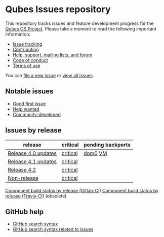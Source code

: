 Qubes Issues repository
=======================

This repository tracks issues and feature development progress for the [Qubes OS
Project](https://www.qubes-os.org/). Please take a moment to read the following
important information:

* [Issue tracking](https://www.qubes-os.org/doc/issue-tracking/)
* [Contributing](https://www.qubes-os.org/doc/contributing/)
* [Help, support, mailing lists, and forum](https://www.qubes-os.org/support/)
* [Code of conduct](https://www.qubes-os.org/code-of-conduct/)
* [Terms of use](https://www.qubes-os.org/terms/)

You can [file a new issue](https://github.com/QubesOS/qubes-issues/issues/new/choose)
or [view all issues](https://github.com/QubesOS/qubes-issues/issues).


Notable issues
--------------

* [Good first issue](https://github.com/QubesOS/qubes-issues/issues?q=is%3Aopen+is%3Aissue+label%3A%22good+first+issue%22)
* [Help wanted](https://github.com/QubesOS/qubes-issues/issues?q=is%3Aopen+is%3Aissue+label%3A%22help+wanted%22)
* [Community-developed](https://github.com/QubesOS/qubes-issues/issues?q=is%3Aissue+is%3Aopen+label%3A%22community+dev%22)


Issues by release
-----------------

| release | critical | pending backports |
|---------|----------|-------------------|
| [Release 4.0 updates](https://github.com/QubesOS/qubes-issues/issues?q=is:open+is:issue+milestone:%22Release+4.0%20updates%22) | [critical](https://github.com/QubesOS/qubes-issues/issues?q=is%3Aopen+is%3Aissue+milestone%3A%22Release+4.0+updates%22+label%3A%22P%3A+critical%22) | [dom0](https://github.com/QubesOS/qubes-issues/issues?q=is:closed+milestone:"Release+4.0+updates"+label:r4.1-dom0-cur-test+-label:r4.0-dom0-stable+-label:r4.0-dom0-cur-test) [VM](https://github.com/QubesOS/qubes-issues/issues?q=is:issue+-label:r4.0-fc30-stable+-label:r4.0-fc30-cur-test+label:r4.1-fc30-cur-test+is:closed+milestone:"Release+4.0+updates") |
| [Release 4.1 updates](https://github.com/QubesOS/qubes-issues/issues?q=is%3Aopen+is%3Aissue+milestone%3A%22Release+4.1+updates%22) | [critical](https://github.com/QubesOS/qubes-issues/issues?q=is%3Aopen+is%3Aissue+milestone%3A%22Release+4.1+updates%22+label%3A%22P%3A+critical%22) |
| [Release 4.2](https://github.com/QubesOS/qubes-issues/issues?q=is%3Aopen+is%3Aissue+milestone%3A%22Release+4.2%22) | [critical](https://github.com/QubesOS/qubes-issues/issues?q=is%3Aopen+is%3Aissue+milestone%3A%22Release+4.2%22+label%3A%22P%3A+critical%22) |
| [Non-release](https://github.com/QubesOS/qubes-issues/milestones/Non-release) | [critical](https://github.com/QubesOS/qubes-issues/issues?q=is%3Aopen+milestone%3ANon-release+label%3A%22P%3A+critical%22) |

[Component build status by release (Gitlab-CI)](https://qubesos.gitlab.io/qubes-g2g-report/)
[Component build status by release (Travis-CI)](travis_status.md) (obsolete)


GitHub help
-----------

* [GitHub search syntax](https://help.github.com/articles/search-syntax/)
* [GitHub search syntax related to issues](https://help.github.com/articles/searching-issues/)

